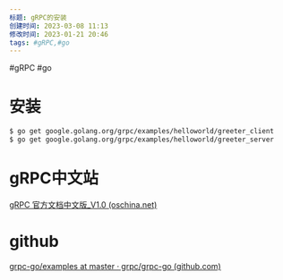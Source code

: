 ```yaml
---
标题: gRPC的安装
创建时间: 2023-03-08 11:13
修改时间: 2023-01-21 20:46
tags: #gRPC,#go
---
```


#gRPC #go 

# 安装
```bash
$ go get google.golang.org/grpc/examples/helloworld/greeter_client
$ go get google.golang.org/grpc/examples/helloworld/greeter_server
```
# gRPC中文站
[gRPC 官方文档中文版_V1.0 (oschina.net)](http://doc.oschina.net/grpc?t=58008)
# github
[grpc-go/examples at master · grpc/grpc-go (github.com)](https://github.com/grpc/grpc-go/tree/master/examples)